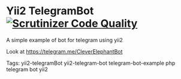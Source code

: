 Yii2 TelegramBot [![Scrutinizer Code Quality](https://scrutinizer-ci.com/g/iamraccoon/BuyElephant/badges/quality-score.png?b=master)](https://scrutinizer-ci.com/g/iamraccoon/BuyElephant/?branch=master)
==========
A simple example of bot for telegram using yii2

Look at https://telegram.me/CleverElephantBot

Tags: yii2-telegramBot yii2-telegram-bot telegram-bot-example php telegram bot yii2